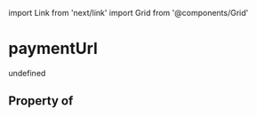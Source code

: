 import Link from 'next/link'
import Grid from '@components/Grid'

# paymentUrl

undefined

## Property of



